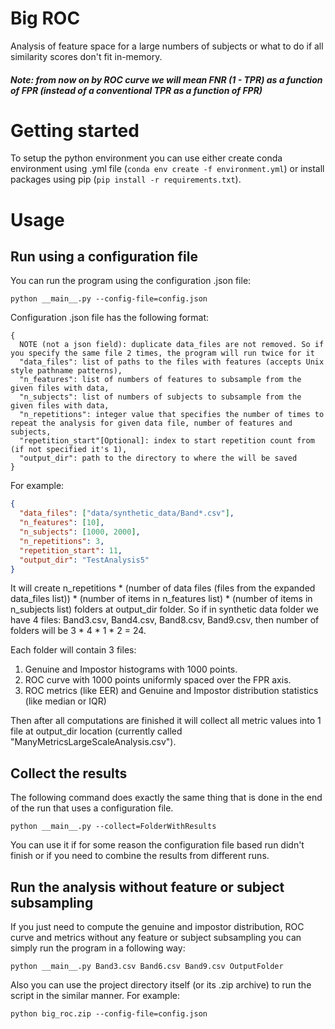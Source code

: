 # Big ROC
Analysis of feature space for a large numbers of subjects or 
what to do if all similarity scores don't fit in-memory.
##### Note: from now on by ROC curve we will mean FNR (1 - TPR) as a function of FPR (instead of a conventional TPR as a function of FPR)
# Getting started
To setup the python environment you can use either create conda environment using .yml file (`conda env create -f environment.yml`) 
or install packages using pip (`pip install -r requirements.txt`).
# Usage
## Run using a configuration file
You can run the program using the configuration .json file:
```console
python __main__.py --config-file=config.json
```
Configuration .json file has the following format:
```
{
  NOTE (not a json field): duplicate data_files are not removed. So if you specify the same file 2 times, the program will run twice for it
  "data_files": list of paths to the files with features (accepts Unix style pathname patterns),
  "n_features": list of numbers of features to subsample from the given files with data,
  "n_subjects": list of numbers of subjects to subsample from the given files with data,
  "n_repetitions": integer value that specifies the number of times to repeat the analysis for given data file, number of features and subjects,
  "repetition_start"[Optional]: index to start repetition count from (if not specified it's 1),
  "output_dir": path to the directory to where the will be saved
}
```
For example:
```json
{
  "data_files": ["data/synthetic_data/Band*.csv"],
  "n_features": [10],
  "n_subjects": [1000, 2000],
  "n_repetitions": 3,
  "repetition_start": 11,
  "output_dir": "TestAnalysis5"
}
```
It will create n_repetitions * (number of data files (files from the expanded data_files list)) * 
(number of items in n_features list) * (number of items in n_subjects list) folders at output_dir folder. 
So if in synthetic data folder we have 4 files: Band3.csv, Band4.csv, Band8.csv, Band9.csv, 
then number of folders will be 3 * 4 * 1 * 2 = 24.

Each folder will contain 3 files:
1) Genuine and Impostor histograms with 1000 points.
2) ROC curve with 1000 points uniformly spaced over the FPR axis.
3) ROC metrics (like EER) and Genuine and Impostor distribution statistics (like median or IQR)

Then after all computations are finished it will collect all metric values into 1 file at output_dir location (currently called "ManyMetricsLargeScaleAnalysis.csv").
## Collect the results
The following command does exactly the same thing that is done in the end of the run that uses a configuration file.
```console
python __main__.py --collect=FolderWithResults 
```
You can use it if for some reason the configuration file based run didn't finish or 
if you need to combine the results from different runs.
## Run the analysis without feature or subject subsampling
If you just need to compute the genuine and impostor distribution, ROC curve and metrics without any feature or subject 
subsampling you can simply run the program in a following way:
```console
python __main__.py Band3.csv Band6.csv Band9.csv OutputFolder
```

Also you can use the project directory itself (or its .zip archive) to run the script in the similar manner. For example:
```console
python big_roc.zip --config-file=config.json
```